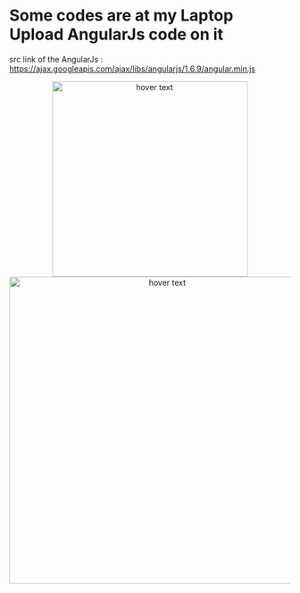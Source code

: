 # Some codes are at my Laptop Upload AngularJs code on it
src link of the AngularJs : https://ajax.googleapis.com/ajax/libs/angularjs/1.6.9/angular.min.js

<p align="center">
  <img src="https://shreysharma.com/wp-content/uploads/2019/04/mvc.webp" width="350" title="hover text"> <br/>
  <img src="https://developer.mozilla.org/en-US/docs/Glossary/MVC/model-view-controller-light-blue.png" width="550" title="hover text">
</p>
